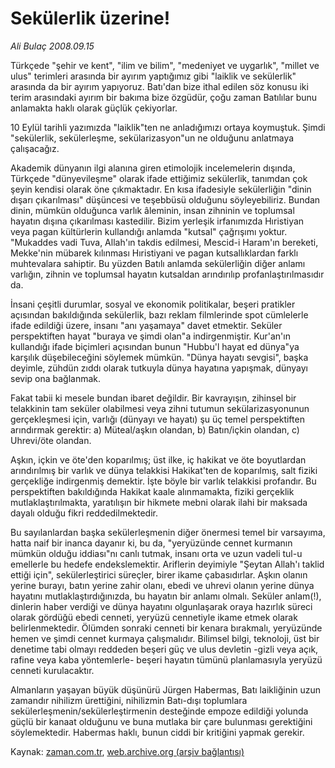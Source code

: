 # Sekülerlik üzerine!

*Ali Bulaç 2008.09.15*

<tr><td class="metin" colspan="2" style="padding-top: 20px; padding-left: 5px; padding-right: 10px;">Türkçede "şehir ve kent", "ilim ve bilim", "medeniyet ve uygarlık", "millet ve ulus" terimleri arasında bir ayırım yaptığımız gibi "laiklik ve sekülerlik" arasında da bir ayırım yapıyoruz. Batı'dan bize ithal edilen söz konusu iki terim arasındaki ayırım bir bakıma bize özgüdür, çoğu zaman Batılılar bunu anlamakta haklı olarak güçlük çekiyorlar.</td></tr><tr><td class="metin" colspan="2" style="padding-top: 20px; padding-left: 5px; padding-right: 10px;"><p>10 Eylül tarihli yazımızda "laiklik"ten ne anladığımızı ortaya koymuştuk. Şimdi "sekülerlik, sekülerleşme, sekülarizasyon"un ne olduğunu anlatmaya çalışacağız.
<p>Akademik dünyanın ilgi alanına giren etimolojik incelemelerin dışında, Türkçede "dünyevileşme" olarak ifade ettiğimiz sekülerlik, tanımdan çok şeyin kendisi olarak öne çıkmaktadır. En kısa ifadesiyle sekülerliğin "dinin dışarı çıkarılması" düşüncesi ve teşebbüsü olduğunu söyleyebiliriz. Bundan dinin, mümkün olduğunca varlık âleminin, insan zihninin ve toplumsal hayatın dışına çıkarılması kastedilir. Bizim yerleşik irfanımızda Hıristiyan veya pagan kültürlerin kullandığı anlamda "kutsal" çağrışımı yoktur. "Mukaddes vadi Tuva, Allah'ın takdis edilmesi, Mescid-i Haram'ın bereketi, Mekke'nin mübarek kılınması Hıristiyani ve pagan kutsallıklardan farklı muhtevalara sahiptir. Bu yüzden Batılı anlamda sekülerliğin diğer anlamı varlığın, zihnin ve toplumsal hayatın kutsaldan arındırılıp profanlaştırılmasıdır da.
<p> İnsani çeşitli durumlar, sosyal ve ekonomik politikalar, beşeri pratikler açısından bakıldığında sekülerlik, bazı reklam filmlerinde spot cümlelerle ifade edildiği üzere, insanı "anı yaşamaya" davet etmektir. Seküler perspektiften hayat "buraya ve şimdi olan"a indirgenmiştir. Kur'an'ın kullandığı ifade biçimleri açısından bunun "Hubbu'l hayat ed dünya"ya karşılık düşebileceğini söylemek mümkün. "Dünya hayatı sevgisi", başka deyimle, zühdün zıddı olarak tutkuyla dünya hayatına yapışmak, dünyayı sevip ona bağlanmak.
<p> Fakat tabii ki mesele bundan ibaret değildir. Bir kavrayışın, zihinsel bir telakkinin tam seküler olabilmesi veya zihni tutumun sekülarizasyonunun gerçekleşmesi için, varlığı (dünyayı ve hayatı) şu üç temel perspektiften arındırmak gerektir: a) Müteal/aşkın olandan, b) Batın/içkin olandan, c) Uhrevi/öte olandan.
<p> Aşkın, içkin ve öte'den koparılmış; üst ilke, iç hakikat ve öte boyutlardan arındırılmış bir varlık ve dünya telakkisi Hakikat'ten de koparılmış, salt fiziki gerçekliğe indirgenmiş demektir. İşte böyle bir varlık telakkisi profandır. Bu perspektiften bakıldığında Hakikat kaale alınmamakta, fiziki gerçeklik mutlaklaştırılmakta, yaratılışın bir hikmete mebni olarak ilahi bir maksada dayalı olduğu fikri reddedilmektedir.
<p> Bu sayılanlardan başka sekülerleşmenin diğer önermesi temel bir varsayıma, hatta naif bir inanca dayanır ki, bu da, "yeryüzünde cennet kurmanın mümkün olduğu iddiası"nı canlı tutmak, insanı orta ve uzun vadeli tul-u emellerle bu hedefe endekslemektir. Ariflerin deyimiyle "Şeytan Allah'ı taklid ettiği için", sekülerleştirici süreçler, birer ikame çabasıdırlar. Aşkın olanın yerine burayı, batın yerine zahir olanı, ebedi ve uhrevi olanın yerine dünya hayatını mutlaklaştırdığınızda, bu hayatın bir anlamı olmalı. Seküler anlam(!), dinlerin haber verdiği ve dünya hayatını olgunlaşarak oraya hazırlık süreci olarak gördüğü ebedi cenneti, yeryüzü cennetiyle ikame etmek olarak belirlenmektedir. Ölümden sonraki cenneti bir kenara bırakmalı, yeryüzünde hemen ve şimdi cennet kurmaya çalışmalıdır. Bilimsel bilgi, teknoloji, üst bir denetime tabi olmayı reddeden beşeri güç ve ulus devletin -gizli veya açık, rafine veya kaba yöntemlerle- beşeri hayatın tümünü planlamasıyla yeryüzü cenneti kurulacaktır. 
<p> Almanların yaşayan büyük düşünürü Jürgen Habermas, Batı laikliğinin uzun zamandır nihilizm ürettiğini, nihilizmin Batı-dışı toplumlara sekülerleşmenin/sekülerleştirmenin desteğinde empoze edildiği yolunda güçlü bir kanaat olduğunu ve buna mutlaka bir çare bulunması gerektiğini söylemektedir. Habermas haklı, bunun ciddi bir kritiğini yapmak gerekir.<br/></p></p></p></p></p></p></p></td></tr>

Kaynak: [zaman.com.tr](http://zaman.com.tr/yazar.do?yazino=738352), [web.archive.org (arşiv bağlantısı)](http://web.archive.org/web/20080920143111/http://www.zaman.com.tr:80/yazar.do?yazino=738352)
